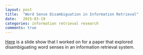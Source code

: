 ```yaml
---
layout: post
title:  "Word Sense Disambiguation in Information Retrieval"
date:   2015-03-19
categories: information retrieval research
comments: true
---
```


[Here](http://shaughn.net/pres-word-sense) is a slide show that I worked on for a paper that explored disambiguating
word senses in an information retrieval system.